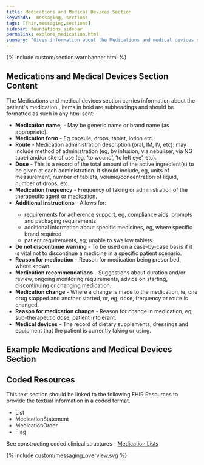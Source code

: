 ```yaml
---
title: Medications and Medical Devices Section
keywords:  messaging, sections
tags: [fhir,messaging,sections]
sidebar: foundations_sidebar
permalink: explore_medication.html
summary: "Gives information about the Medications and medical devices section"
---
```


{% include custom/section.warnbanner.html %}

## Medications and Medical Devices Section Content ##
The Medications and medical devices section carries information about the patient's medication , items in bold are subheadings and should be formatted as such in any html sent:

<ul><li><b>Medication name,</b> - May be generic name or brand name (as appropriate).</li>
<li><b>Medication form</b> - Eg capsule, drops, tablet, lotion etc.</li>
<li><b>Route</b> - Medication administration description (oral, IM, IV, etc): may include method of administration (eg, by infusion, via nebuliser, via NG tube) and/or site of use (eg, ‘to wound’, ‘to left eye’, etc).</li>
<li><b>Dose</b> - This is a record of the total amount of the active ingredient(s) to be given at each administration. It should include, eg, units of measurement, number of tablets, volume/concentration of liquid, number of drops, etc.</li>
<li><b>Medication frequency</b> - Frequency of taking or administration of the therapeutic agent or medication.</li>
<li><b>Additional instructions</b> - Allows for:</li>
<ul><li>requirements for adherence support, eg, compliance aids, prompts and packaging requirements</li>
<li>additional information about specific medicines, eg, where specific brand required</li>
<li>patient requirements, eg, unable to swallow tablets.</li></ul>
<li><b>Do not discontinue warning</b> - To be used on a case-by-case basis if it is vital not to discontinue a medicine in a specific patient scenario.</li>
<li><b>Reason for medication</b> - Reason for medication being prescribed, where known.</li>
<li><b>Medication recommendations</b> - Suggestions about duration and/or review, ongoing monitoring requirements, advice on starting, discontinuing or changing medication.</li>
<li><b>Medication change</b> - Where a change is made to the medication, ie, one drug stopped and another started, or, eg, dose, frequency or route is changed.</li>
<li><b>Reason for medication change</b> - Reason for change in medication, eg, sub-therapeutic dose, patient intolerant.</li>
<li><b>Medical devices</b> - The record of dietary supplements, dressings and equipment that the patient is currently taking or using.</li></ul>


## Example Medications and Medical Devices Section ##

<script src="https://gist.github.com/unicorn150161/b73c89265028e089b6aa9e6f5d5b87b9.js"></script>

## Coded Resources ##

This text section should be linked to the following FHIR Resources to provide the textual information in a coded format.

- List
- MedicationStatement
- MedicationOrder
- Flag
 
See constructing coded clinical structures - [Medication Lists](design_medication_lists.html)


{% include custom/messaging_overview.svg %}








